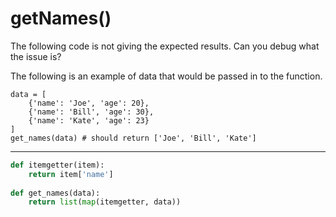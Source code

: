 # getNames()

The following code is not giving the expected results. Can you debug what the issue is?

The following is an example of data that would be passed in to the function.

```
data = [
    {'name': 'Joe', 'age': 20},
    {'name': 'Bill', 'age': 30},
    {'name': 'Kate', 'age': 23}
]
get_names(data) # should return ['Joe', 'Bill', 'Kate']
```

---

```py
def itemgetter(item):
    return item['name']
    
def get_names(data):
    return list(map(itemgetter, data))
```
